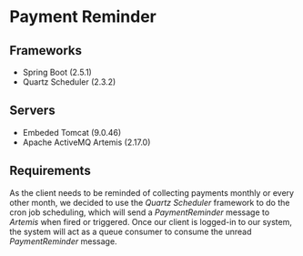 # Payment Reminder
## Frameworks
* Spring Boot (2.5.1)
* Quartz Scheduler (2.3.2)
## Servers
* Embeded Tomcat (9.0.46)
* Apache ActiveMQ Artemis (2.17.0)
## Requirements
As the client needs to be reminded of collecting payments monthly or every other month, we decided to use the _Quartz Scheduler_ framework to do the cron job scheduling, which will send a _PaymentReminder_ message to _Artemis_ when fired or triggered. 
Once our client is logged-in to our system, the system will act as a queue consumer to consume the unread _PaymentReminder_ message.
